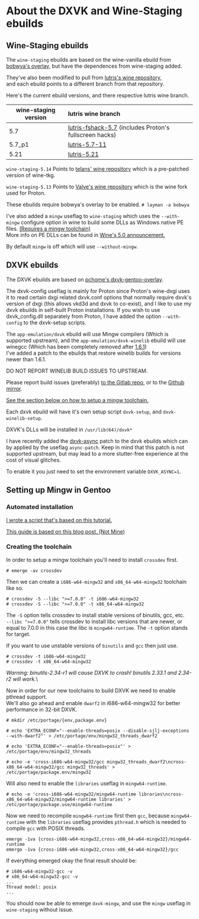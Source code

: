 # About the DXVK and Wine-Staging ebuilds

## Wine-Staging ebuilds

The `wine-staging` ebuilds are based on the wine-vanilla ebuild from [bobwya's overlay](https://github.com/bobwya/bobwya), but have the dependences from wine-staging added.

They've also been modified to pull from [lutris's wine repository,](https://github.com/lutris/wine)\
and each ebuild points to a different branch from that repository.

Here's the current ebuild versions, and there respective lutris wine branch.

| wine-staging version | lutris wine branch                                                                                              |
| -------------------- | :-------------------------------------------------------------------------------------------------------------- |
| 5.7                  | [lutris-fshack-5.7](https://github.com/lutris/wine/tree/lutris-fshack-5.7) (includes Proton's fullscreen hacks) |
| 5.7_p1               | [lutris-5.7-11](https://github.com/lutris/wine/tree/lutris-5.7-9)                                               |
| 5.21                 | [lutris-5.21](https://github.com/lutris/wine/tree/lutris-5.21)                                                  |

`wine-staging-5.14` Points to [telans' wine repository](https://github.com/telans/wine) which is a pre-patched version of wine-tkg.

`wine-staging-5.13` Points to [Valve's wine repository](https://github.com/ValveSoftware/wine) which is the wine fork used for Proton.

These ebuilds require bobwya's overlay to be enabled. `# layman -a bobwya`

I've also added a `mingw` useflag to `wine-staging` which uses the `--with-mingw` configure
option in wine to build some DLLs as Windows native PE files.
[(Requires a mingw toolchain)](#setting-up-mingw-in-gentoo)\
More info on PE DLLs can be found in [Wine's 5.0 announcement.](https://www.winehq.org/announce/5.0)

By default `mingw` is off which will use `--without-mingw`.

## DXVK ebuilds

The DXVK ebuilds are based on [pchome's dxvk-gentoo-overlay](https://github.com/pchome/dxvk-gentoo-overlay).

The dxvk-config useflag is mainly for Proton since Proton's wine-dxgi uses it to read
certain dxgi related dxvk.conf options that normally require dxvk's version of dxgi
(this allows vkd3d and dxvk to co-exist), and I like to use my dxvk ebuilds in self-built
Proton installations. If you wish to use dxvk_config.dll separately from Proton, I have
added the option `--with-config` to the dxvk-setup scripts.

The `app-emulation/dxvk` ebuild will use Mingw compilers (Which is supported upstream),
and the `app-emulation/dxvk-winelib` ebuild will use winegcc
(Which has been completely removed after
[1.6.1](https://github.com/doitsujin/dxvk/commit/436357e28096f5e1e25aa8b72fceb77123ea8404))\
I've added a patch to the ebuilds that restore winelib builds for versions newer than 1.6.1.

DO NOT REPORT WINELIB BUILD ISSUES TO UPSTREAM.

Please report build issues (preferably) [to the Gitlab repo](https://gitlab.com/TheGreatMcPain/thegreatmcpain-overlay), or
to the [Github mirror](https://github.com/TheGreatMcPain/TheGreatMcPain-overlay).

[See the section below on how to setup a mingw toolchain.](#setting-up-mingw-in-gentoo)

Each dxvk ebuild will have it's own setup script `dxvk-setup`, and `dxvk-winelib-setup`.

DXVK's DLLs will be installed in `/usr/lib(64)/dxvk*`

I have recently added the [dxvk-async](https://github.com/Sporif/dxvk-async) patch to the dxvk ebuilds which can by applied by
the useflag `async-patch`. Keep in mind that this patch is not supported upstream, but
may lead to a more stutter-free experience at the cost of visual glitches.

To enable it you just need to set the environment variable `DXVK_ASYNC=1`.

## Setting up Mingw in Gentoo

### Automated installation

[I wrote a script that's based on this tutorial.](https://gitlab.com/TheGreatMcPain/gentoo-mingw-toolchain-installer)

[This guide is based on this blog post. (Not Mine)](https://blog.christiansegundo.com/eng/2018-8-1-dxvk-gentoo/)

### Creating the toolchain

In order to setup a mingw toolchain you'll need to install `crossdev` first.

`# emerge -av crossdev`

Then we can create a `i686-w64-mingw32` and `x86_64-w64-mingw32` toolchain like so.

```
# crossdev -S --libc ">=7.0.0" -t i686-w64-mingw32
# crossdev -S --libc ">=7.0.0" -t x86_64-w64-mingw32
```

The `-S` option tells crossdev to install stable versions of binutils, gcc, etc.\
`--libc ">=7.0.0"` tells crossdev to install libc versions that are newer, or equal to 7.0.0 in this case the libc is `mingw64-runtime`. The `-t` option stands for target.

If you want to use unstable versions of `binutils` and `gcc` then just use.

```
# crossdev -t i686-w64-mingw32
# crossdev -t x86_64-w64-mingw32
```

_Warning: binutils-2.34-r1 will cause DXVK to crash! binutils 2.33.1 and 2.34-r2 will work._\

Now in order for our new toolchains to build DXVK we need to enable pthread support.\
We'll also go ahead and enable `dwarf2` in i686-w64-mingw32 for better performance in 32-bit DXVK.

```
# mkdir /etc/portage/{env,package.env}

# echo 'EXTRA_ECONF="--enable-threads=posix --disable-sjlj-exceptions --with-dwarf2"' > /etc/portage/env/mingw32_threads_dwarf2

# echo 'EXTRA_ECONF="--enable-threads=posix"' > /etc/portage/env/mingw32_threads

# echo -e 'cross-i686-w64-mingw32/gcc mingw32_threads_dwarf2\ncross-x86_64-w64-mingw32/gcc mingw32_threads' > /etc/portage/package.env/mingw32
```

Will also need to enable the `libraries` useflag in `mingw64-runtime`.

```
# echo -e 'cross-i686-w64-mingw32/mingw64-runtime libraries\ncross-x86_64-w64-mingw32/mingw64-runtime libraries' > /etc/portage/package.use/mingw64-runtime
```

Now we need to recompile `mingw64-runtime` first then `gcc`, because `mingw64-runtime` with the `libraries` useflag provides `pthread.h` which is needed to compile `gcc` with POSIX threads.

```
emerge -1va {cross-i686-w64-mingw32,cross-x86_64-w64-mingw32}/mingw64-runtime
emerge -1va {cross-i686-w64-mingw32,cross-x86_64-w64-mingw32}/gcc
```

If everything emerged okay the final result should be:

```
# i686-w64-mingw32-gcc -v
# x86_64-w64-mingw32-gcc -v
...
Thread model: posix
...
```

You should now be able to emerge `dxvk-mingw`, and use the `mingw` useflag in `wine-staging` without issue.
